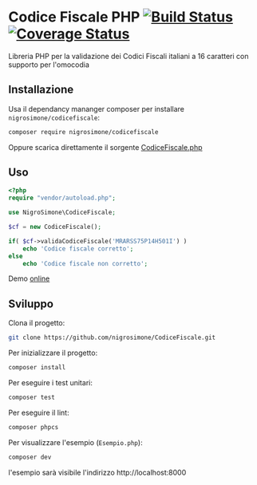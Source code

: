 Codice Fiscale PHP [![Build Status](https://app.travis-ci.com/nigrosimone/codice-fiscale.svg?branch=master)](https://app.travis-ci.com/nigrosimone/codice-fiscale) [![Coverage Status](https://coveralls.io/repos/github/nigrosimone/CodiceFiscale/badge.svg?branch=master)](https://coveralls.io/github/nigrosimone/CodiceFiscale?branch=master)
=============

Libreria PHP per la validazione dei Codici Fiscali italiani a 16 caratteri con supporto per l'omocodia

## Installazione
Usa il dependancy mananger composer per installare `nigrosimone/codicefiscale`:
```bash
composer require nigrosimone/codicefiscale
```
Oppure scarica direttamente il sorgente [CodiceFiscale.php](https://github.com/nigrosimone/codice-fiscale/blob/master/src/CodiceFiscale.php)

## Uso

```php
<?php
require "vendor/autoload.php";

use NigroSimone\CodiceFiscale;

$cf = new CodiceFiscale();

if( $cf->validaCodiceFiscale('MRARSS75P14H501I') )
    echo 'Codice fiscale corretto';
else
    echo 'Codice fiscale non corretto';
```

Demo [online](https://phpsandbox.io/e/x/h1r2e)

## Sviluppo

Clona il progetto:
```bash
git clone https://github.com/nigrosimone/CodiceFiscale.git
```

Per inizializzare il progetto:
```bash
composer install
```

Per eseguire i test unitari:
```bash
composer test
```

Per eseguire il lint:
```bash
composer phpcs
```

Per visualizzare l'esempio (`Esempio.php`):
```bash
composer dev
```
l'esempio sarà visibile l'indirizzo http://localhost:8000
